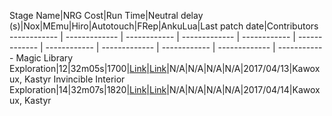 Stage Name|NRG Cost|Run Time|Neutral delay (s)|Nox|MEmu|Hiro|Autotouch|FRep|AnkuLua|Last patch date|Contributors
------------ | ------------- | ------------ | ------------- | ------------ | ------------- | ------------ | ------------- | ------------ | ------------- | ------------
Magic Library Exploration|12|32m05s|1700|[Link](https://raw.githubusercontent.com/kastyr1984/FFBE-Macros/master/Kawoxux/Exploration%20Automation%20-%20Nox/MagicLibrary/Magic%20Library-oldnox.txt)|[Link](https://raw.githubusercontent.com/kastyr1984/FFBE-Macros/master/Kawoxux/Exploration%20Automation%20-%20Nox/MagicLibrary/Magic%20Library-MEmu.txt)|N/A|N/A|N/A|N/A|2017/04/13|Kawoxux, Kastyr
Invincible Interior Exploration|14|32m07s|1820|[Link](https://raw.githubusercontent.com/kastyr1984/FFBE-Macros/master/Kawoxux/Exploration%20Automation%20-%20Nox/InvincibleInterior/Invincible%20Interior-oldnox.txt)|[Link](https://raw.githubusercontent.com/kastyr1984/FFBE-Macros/master/Kawoxux/Exploration%20Automation%20-%20Nox/InvincibleInterior/Invincible%20Interior-MEmu.txt)|N/A|N/A|N/A|N/A|2017/04/14|Kawoxux, Kastyr
